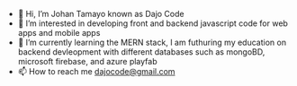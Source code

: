 - 👋 Hi, I’m Johan Tamayo known as Dajo Code
- 👀 I’m interested in developing front and backend javascript code for web apps and mobile apps
- 🌱 I’m currently learning the MERN stack, I am futhuring my education on backend devleopment with different databases such as mongoBD, microsoft firebase, and azure playfab
- 📫 How to reach me dajocode@gmail.com

<!---
Johan-18/Johan-18 is a ✨ special ✨ repository because its `README.md` (this file) appears on your GitHub profile.
You can click the Preview link to take a look at your changes.
--->
